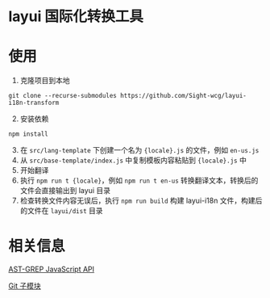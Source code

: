 # layui 国际化转换工具

# 使用

1. 克隆项目到本地
```
git clone --recurse-submodules https://github.com/Sight-wcg/layui-i18n-transform
```
2. 安装依赖
```
npm install
```
3. 在 `src/lang-template` 下创建一个名为 `{locale}.js` 的文件，例如 `en-us.js`
4. 从 `src/base-template/index.js` 中复制模板内容粘贴到 `{locale}.js` 中
5. 开始翻译
6. 执行 `npm run t {locale}`，例如 `npm run t en-us` 转换翻译文本，转换后的文件会直接输出到 layui 目录
7. 检查转换文件内容无误后，执行 `npm run build` 构建 layui-i18n 文件，构建后的文件在 `layui/dist` 目录

# 相关信息
[AST-GREP JavaScript API](https://ast-grep.github.io/guide/api-usage/js-api.html)

[Git 子模块](https://git-scm.com/book/zh/v2/Git-%E5%B7%A5%E5%85%B7-%E5%AD%90%E6%A8%A1%E5%9D%97)
